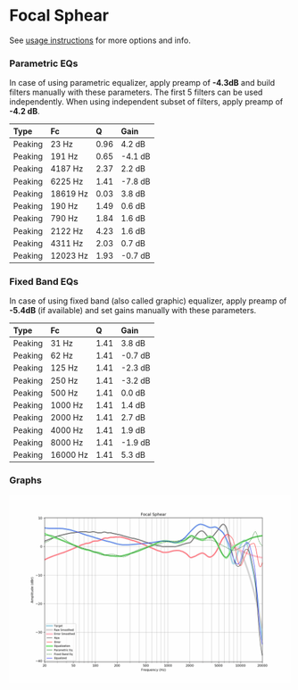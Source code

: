 # Focal Sphear
See [usage instructions](https://github.com/jaakkopasanen/AutoEq#usage) for more options and info.

### Parametric EQs
In case of using parametric equalizer, apply preamp of **-4.3dB** and build filters manually
with these parameters. The first 5 filters can be used independently.
When using independent subset of filters, apply preamp of **-4.2 dB**.

| Type    | Fc       |    Q | Gain    |
|:--------|:---------|:-----|:--------|
| Peaking | 23 Hz    | 0.96 | 4.2 dB  |
| Peaking | 191 Hz   | 0.65 | -4.1 dB |
| Peaking | 4187 Hz  | 2.37 | 2.2 dB  |
| Peaking | 6225 Hz  | 1.41 | -7.8 dB |
| Peaking | 18619 Hz | 0.03 | 3.8 dB  |
| Peaking | 190 Hz   | 1.49 | 0.6 dB  |
| Peaking | 790 Hz   | 1.84 | 1.6 dB  |
| Peaking | 2122 Hz  | 4.23 | 1.6 dB  |
| Peaking | 4311 Hz  | 2.03 | 0.7 dB  |
| Peaking | 12023 Hz | 1.93 | -0.7 dB |

### Fixed Band EQs
In case of using fixed band (also called graphic) equalizer, apply preamp of **-5.4dB**
(if available) and set gains manually with these parameters.

| Type    | Fc       |    Q | Gain    |
|:--------|:---------|:-----|:--------|
| Peaking | 31 Hz    | 1.41 | 3.8 dB  |
| Peaking | 62 Hz    | 1.41 | -0.7 dB |
| Peaking | 125 Hz   | 1.41 | -2.3 dB |
| Peaking | 250 Hz   | 1.41 | -3.2 dB |
| Peaking | 500 Hz   | 1.41 | 0.0 dB  |
| Peaking | 1000 Hz  | 1.41 | 1.4 dB  |
| Peaking | 2000 Hz  | 1.41 | 2.7 dB  |
| Peaking | 4000 Hz  | 1.41 | 1.9 dB  |
| Peaking | 8000 Hz  | 1.41 | -1.9 dB |
| Peaking | 16000 Hz | 1.41 | 5.3 dB  |

### Graphs
![](./Focal%20Sphear.png)